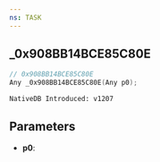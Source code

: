 ```yaml
---
ns: TASK
---
```

## _0x908BB14BCE85C80E

```c
// 0x908BB14BCE85C80E
Any _0x908BB14BCE85C80E(Any p0);
```

```
NativeDB Introduced: v1207
```

## Parameters
* **p0**:
